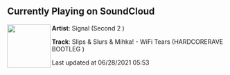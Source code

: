 ## Currently Playing on SoundCloud

[<img align="left" width="100" src="https://i1.sndcdn.com/artworks-ubEnfJbaTVXfy9yv-IF05ow-t500x500.jpg">](https://soundcloud.com/signal49762/slips-slurs-mihka-wifi-tears-hardcorerave-bootleg)

**Artist**: Signal (Second 2 ) 

**Track**: Slips & Slurs & Mihka! - WiFi Tears (HARDCORERAVE BOOTLEG )

Last updated at 06/28/2021 05:53
